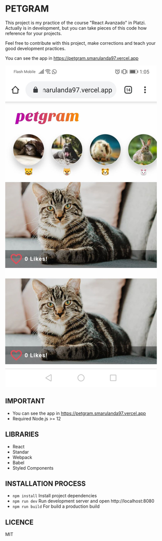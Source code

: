 # PETGRAM

This project is my practice of the course "React Avanzado" in Platzi. Actually is in development, but you can take pieces of this code how reference for your projects.

Feel free to contribute with this project, make corrections and teach your good development practices.

You can see the app in https://petgram.smarulanda97.vercel.app


![Screenshot](./.readme-statics/screenshot-project.jpg)

## IMPORTANT
- You can see the app in https://petgram.smarulanda97.vercel.app
- Required Node.js >= 12

## LIBRARIES

* React
* Standar
* Webpack
* Babel
* Styled Components

## INSTALLATION PROCESS

* `npm install` Install project dependencies
* `npm run dev` Run development server and open http://localhost:8080
* `npm run build`  For build a production build

## LICENCE 

MIT
